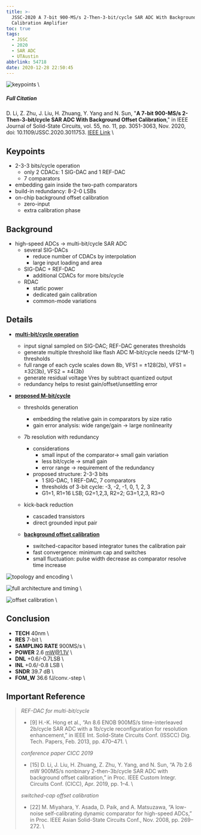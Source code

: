 ```yaml
---
title: >-
  JSSC-2020 A 7-bit 900-MS/s 2-Then-3-bit/cycle SAR ADC With Background Offset
  Calibration Amplifier
toc: true
tags:
  - JSSC
  - 2020
  - SAR ADC
  - UTAustin
abbrlink: 54718
date: 2020-12-28 22:50:45
---
```


![keypoints](https://api2.mubu.com/v3/document_image/95c473b7-6cdc-4ce2-964e-2321feb7f937-216525.jpg) \

##### Full Citation

D. Li, Z. Zhu, J. Liu, H. Zhuang, Y. Yang and N. Sun, "**A 7-bit 900-MS/s 2-Then-3-bit/cycle SAR ADC With Background Offset Calibration**," in IEEE Journal of Solid-State Circuits, vol. 55, no. 11, pp. 3051-3063, Nov. 2020, doi: 10.1109/JSSC.2020.3011753.
[IEEE Link](https://ieeexplore.ieee.org/document/9159692) \

## Keypoints
- 2-3-3 bits/cycle operation
  - only 2 CDACs: 1 SIG-DAC and 1 REF-DAC
  - 7 comparators
- embedding gain inside the two-path comparators
- build-in redundancy: 8-2-0 LSBs
- on-chip background offset calibration
  - zero-input
  - extra calibration phase



## Background
- high-speed ADCs → multi-bit/cycle SAR ADC
  - several SIG-DACs
    - reduce number of CDACs by interpolation
    - large input loading and area
  - SIG-DAC + REF-DAC
    - additional CDACs for more bits/cycle
  - RDAC
    - static power
    - dedicated gain calibration
    - common-mode variations

## Details
- **<u>multi-bit/cycle operation</u>**
  - input signal sampled on SIG-DAC; REF-DAC generates thresholds
  - generate multiple threshold like flash ADC
  M-bit/cycle needs (2^M-1) thresholds
  - full range of each cycle scales down
  8b, VFS1 = ±128(2b), VFS1 = ±32(3b), VFS2 = ±4(3b)
  - generate residual voltage Vres by subtract quantized output
  - redundancy helps to resist gain/offset/unsettling error

- **<u>proposed M-bit/cycle</u>**
  - thresholds generation
    - embedding the relative gain in comparators by size ratio
    - gain error analysis: wide range/gain → large nonlinearity
  - 7b resolution with redundancy
    - considerations
      - small input of the comparator→ small gain variation
      - less bit/cycle → small gain
      - error range → requirement of the redundancy
    - proposed structure: 2-3-3 bits
      - 1 SIG-DAC, 1 REF-DAC, 7 comparators
      - thresholds of 3-bit cycle: -3, -2, -1, 0, 1, 2, 3
      - G1=1, R1=16 LSB; G2=1,2,3, R2=2; G3=1,2,3, R3=0
  - kick-back reduction
    - cascaded transistors
    - direct grounded input pair

  - <u>**background offset calibration**</u>
      - switched-capacitor based integrator tunes the calibration pair
      - fast convergence: minimum cap and switches
      - small fluctuation: pulse width decrease as comparator resolve time increase



![topology and encoding](https://api2.mubu.com/v3/document_image/8d1e15ae-e560-4fac-922b-649392497bd3-216525.jpg) \

![full architecture and timing](https://api2.mubu.com/v3/document_image/48680a9a-f7f6-4da3-b984-9b7e1e2cd631-216525.jpg) \

![offset calibration](https://api2.mubu.com/v3/document_image/a7b29223-afb8-4d6b-aa97-a1efdcb85939-216525.jpg) \

## **Conclusion**

- **TECH** 40nm \
- **RES** 7-bit \
- **SAMPLING RATE** 900MS/s \
- **POWER** 2.6 mW@1.1V \
- **DNL** +0.6/-0.7LSB \
- **INL** +0.6/-0.8 LSB \
- **SNDR** 39.7 dB \
- **FOM_W** 36.6 fJ/conv.-step \

## **Important Reference**
>
> *REF-DAC for multi-bit/cycle* 
> - \[9\] H.-K. Hong et al., “An 8.6 ENOB 900MS/s time-interleaved 2b/cycle SAR ADC with a 1b/cycle reconfiguration for resolution enhancement,” in IEEE Int. Solid-State Circuits Conf. (ISSCC) Dig. Tech. Papers, Feb. 2013, pp. 470–471. \
>
> *conference paper  CICC 2019* 
>
> - \[15\] D. Li, J. Liu, H. Zhuang, Z. Zhu, Y. Yang, and N. Sun, “A 7b 2.6 mW 900MS/s nonbinary 2-then-3b/cycle SAR ADC with background offset calibration,” in Proc. IEEE Custom Integr. Circuits Conf. (CICC), Apr. 2019, pp. 1–4. \
>
> *switched-cap offset calibration* 
>
> - \[22\] M. Miyahara, Y. Asada, D. Paik, and A. Matsuzawa, “A low-noise self-calibrating dynamic comparator for high-speed ADCs,” in Proc. IEEE Asian Solid-State Circuits Conf., Nov. 2008, pp. 269–272. \
